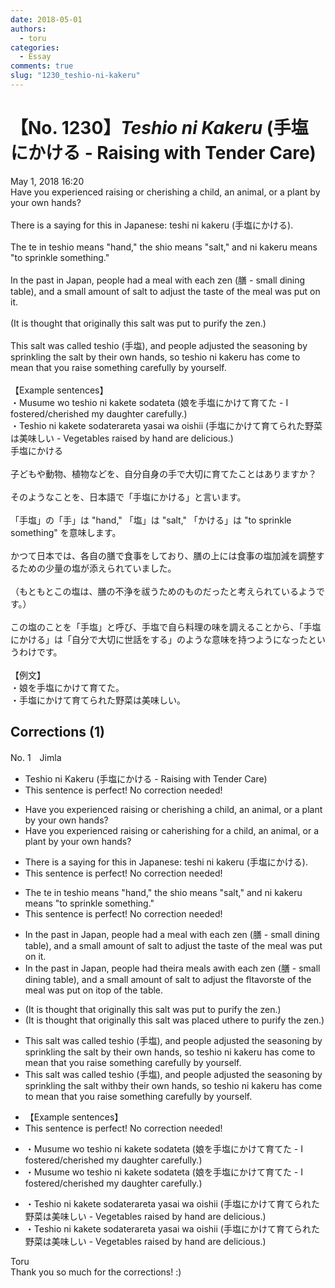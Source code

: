 ```yaml
---
date: 2018-05-01
authors:
  - toru
categories:
  - Essay
comments: true
slug: "1230_teshio-ni-kakeru"
---
```


# 【No. 1230】<strong><em>Teshio ni Kakeru</em></strong> (手塩にかける - Raising with Tender Care)
<div class="date">May 1, 2018 16:20</div>
<div id="post"><div id="body_show_ori">
Have you experienced raising or cherishing a child, an animal, or a plant by your own hands?<br/><br/>There is a saying for this in Japanese: teshi ni kakeru (手塩にかける).<br/><br/>The te in teshio means "hand," the shio means "salt," and ni kakeru means "to sprinkle something."<br/><br/>In the past in Japan, people had a meal with each zen (膳 - small dining table), and a small amount of salt to adjust the taste of the meal was put on it.<br/><br/>(It is thought that originally this salt was put to purify the zen.)<br/><br/>This salt was called teshio (手塩), and people adjusted the seasoning by sprinkling the salt by their own hands, so teshio ni kakeru has come to mean that you raise something carefully by yourself.<br/><br/>【Example sentences】<br/>・Musume wo teshio ni kakete sodateta (娘を手塩にかけて育てた - I fostered/cherished my daughter carefully.)<br/>・Teshio ni kakete sodaterareta yasai wa oishii (手塩にかけて育てられた野菜は美味しい - Vegetables raised by hand are delicious.)
</div></div>

<!-- more -->

<div id="post_ja"><div id="body_show_mo">
手塩にかける<br/><br/>子どもや動物、植物などを、自分自身の手で大切に育てたことはありますか？<br/><br/>そのようなことを、日本語で「手塩にかける」と言います。<br/><br/>「手塩」の「手」は "hand," 「塩」は "salt," 「かける」は "to sprinkle something" を意味します。<br/><br/>かつて日本では、各自の膳で食事をしており、膳の上には食事の塩加減を調整するための少量の塩が添えられていました。<br/><br/>（もともとこの塩は、膳の不浄を祓うためのものだったと考えられているようです。）<br/><br/>この塩のことを「手塩」と呼び、手塩で自ら料理の味を調えることから、「手塩にかける」は「自分で大切に世話をする」のような意味を持つようになったというわけです。<br/><br/>【例文】<br/>・娘を手塩にかけて育てた。<br/>・手塩にかけて育てられた野菜は美味しい。
</div></div>

## Corrections (1)
<div id="block"><div class="first_name"> No. 1　<span class="just_name">Jimla </span></div><div id="block2">
<ul class="correction_field">
<li class="incorrect">Teshio ni Kakeru (手塩にかける - Raising with Tender Care)</li>
<li class="corrected perfect">This sentence is perfect! No correction needed!</li>
</ul>
<ul class="correction_field">
<li class="incorrect">Have you experienced raising or cherishing a child, an animal, or a plant by your own hands?</li>
<li class="corrected correct">
Have you experienced raising or c<span class="f_red">a</span><span class="f_gray"><span class="sline">he</span></span>ri<span class="f_gray"><span class="sline">shi</span></span>ng <span class="f_red">for </span>a child, an animal, or a plant by your own hands?
</li>
</ul>
<ul class="correction_field">
<li class="incorrect">There is a saying for this in Japanese: teshi ni kakeru (手塩にかける).</li>
<li class="corrected perfect">This sentence is perfect! No correction needed!</li>
</ul>
<ul class="correction_field">
<li class="incorrect">The te in teshio means "hand," the shio means "salt," and ni kakeru means "to sprinkle something."</li>
<li class="corrected perfect">This sentence is perfect! No correction needed!</li>
</ul>
<ul class="correction_field">
<li class="incorrect">In the past in Japan, people had a meal with each zen (膳 - small dining table), and a small amount of salt to adjust the taste of the meal was put on it.</li>
<li class="corrected correct">
In the past in Japan, people had <span class="f_red">their</span><span class="f_gray"><span class="sline">a</span></span> meal<span class="f_red">s</span> <span class="f_red">a</span><span class="f_gray"><span class="sline">wi</span></span>t<span class="f_gray"><span class="sline">h</span></span> <span class="f_gray"><span class="sline">each </span></span>zen (膳 - small dining table), and a small amount of salt to adjust the <span class="f_red">fl</span><span class="f_gray"><span class="sline">t</span></span>a<span class="f_red">vor</span><span class="f_gray"><span class="sline">ste</span></span> of the meal was put on <span class="f_gray"><span class="sline">i</span></span>t<span class="f_red">op of the table</span>.
</li>
</ul>
<ul class="correction_field">
<li class="incorrect">(It is thought that originally this salt was put to purify the zen.)</li>
<li class="corrected correct">
(It is thought that originally this salt was p<span class="f_red">laced </span><span class="f_gray"><span class="sline">u</span></span>t<span class="f_red">here</span> to purify the zen.)
</li>
</ul>
<ul class="correction_field">
<li class="incorrect">This salt was called teshio (手塩), and people adjusted the seasoning by sprinkling the salt by their own hands, so teshio ni kakeru has come to mean that you raise something carefully by yourself.</li>
<li class="corrected correct">
This salt was called teshio (手塩), and people adjusted the seasoning by sprinkling the salt <span class="f_red">with</span><span class="f_gray"><span class="sline">by</span></span> their own hands, so teshio ni kakeru has come to mean that you raise something carefully by yourself.
</li>
</ul>
<ul class="correction_field">
<li class="incorrect">【Example sentences】</li>
<li class="corrected perfect">This sentence is perfect! No correction needed!</li>
</ul>
<ul class="correction_field">
<li class="incorrect">・Musume wo teshio ni kakete sodateta (娘を手塩にかけて育てた - I fostered/cherished my daughter carefully.)</li>
<li class="corrected correct">
・Musume wo teshio ni kakete sodateta (娘を手塩にかけて育てた - I fostered/cherished my daughter carefully.)
</li>
</ul>
<ul class="correction_field">
<li class="incorrect">・Teshio ni kakete sodaterareta yasai wa oishii (手塩にかけて育てられた野菜は美味しい - Vegetables raised by hand are delicious.)</li>
<li class="corrected correct">
・Teshio ni kakete sodaterareta yasai wa oishii (手塩にかけて育てられた野菜は美味しい - Vegetables raised by hand are delicious.)
</li>
</ul>
</div><div class="name"><span class="just_name">Toru</span><br>
Thank you so much for the corrections! :)
</div>
</div>
